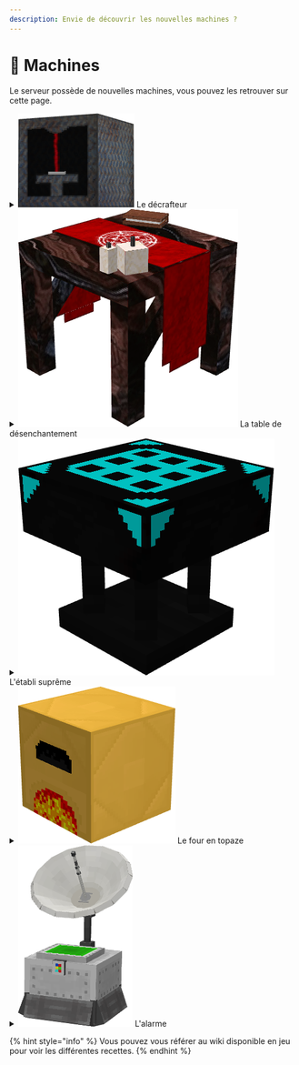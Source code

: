 ```yaml
---
description: Envie de découvrir les nouvelles machines ?
---
```


# 🔧 Machines

Le serveur possède de nouvelles machines, vous pouvez les retrouver sur cette page.

<details>

<summary><img src="../../.gitbook/assets/decrafter.png" alt="" data-size="line"> Le décrafteur</summary>

Le décrafteur vous permet de récupérer les lingots d'une armure que vous lui donnez. Son fonctionnement dépend de la durabilité de l'armure.

Par exemple, si vous introduisez des bottes en mercure avec une durabilité de 50 %, le décrafteur vous remettra 2 lingots de mercure.

</details>

<details>

<summary><img src="../../.gitbook/assets/disenchanter.png" alt="" data-size="line"> La table de désenchantement</summary>

La table de désenchantement vous permet de supprimer les enchantements de l'armure que vous lui avez fournie.

Une orbe de désenchantement est nécessaire à son fonctionnement.

</details>

<details>

<summary><img src="../../.gitbook/assets/supreme_crafting_table.png" alt="" data-size="line"> L'établi suprême</summary>

L'établi suprême vous permet de fabriquer de nouveaux objets avec une interface de 9 x 9.

</details>

<details>

<summary><img src="../../.gitbook/assets/topaze_furnace.png" alt="" data-size="line"> Le four en topaze</summary>

Le four en topaze réduit de moitié le temps de cuisson par rapport à un four traditionnel.

</details>

<details>

<summary><img src="../../.gitbook/assets/satteliterevised.png" alt="" data-size="line"> L'alarme</summary>



</details>



{% hint style="info" %}
Vous pouvez vous référer au wiki disponible en jeu pour voir les différentes recettes.
{% endhint %}
